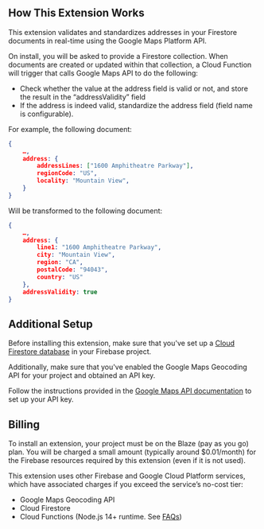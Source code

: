 
## How This Extension Works

This extension validates and standardizes addresses in your Firestore documents in real-time using the Google Maps Platform API.

On install, you will be asked to provide a Firestore collection. When documents are created or updated within that collection, a Cloud Function will trigger that calls Google Maps API to do the following:

* Check whether the value at the address field is valid or not, and store the result in the “addressValidity” field
* If the address is indeed valid, standardize the address field (field name is configurable).

For example, the following document:

```json
{
    …,
    address: {
        addressLines: ["1600 Amphitheatre Parkway"],
        regionCode: "US",
        locality: "Mountain View",
    }
}
```

Will be transformed to the following document:

```json
{
    …,
    address: {
        line1: "1600 Amphitheatre Parkway",
        city: "Mountain View",
        region: "CA",
        postalCode: "94043",
        country: "US"
    },
    addressValidity: true
}
```

## Additional Setup

Before installing this extension, make sure that you've set up a [Cloud Firestore database](https://firebase.google.com/docs/firestore/quickstart) in your Firebase project.

Additionally, make sure that you've enabled the Google Maps Geocoding API for your project and obtained an API key.

Follow the instructions provided in the [Google Maps API documentation](https://developers.google.com/maps/documentation/geocoding/start) to set up your API key.

## Billing

To install an extension, your project must be on the Blaze (pay as you go) plan. You will be charged a small amount (typically around $0.01/month) for the Firebase resources required by this extension (even if it is not used).

This extension uses other Firebase and Google Cloud Platform services, which have associated charges if you exceed the service’s no-cost tier:

* Google Maps Geocoding API
* Cloud Firestore
* Cloud Functions (Node.js 14+ runtime. See [FAQs](https://firebase.google.com/support/faq#extensions-pricing))
